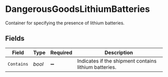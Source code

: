 # DangerousGoodsLithiumBatteries

Container for specifying the presence of lithium batteries.


## Fields

| Field                                                 | Type                                                  | Required                                              | Description                                           |
| ----------------------------------------------------- | ----------------------------------------------------- | ----------------------------------------------------- | ----------------------------------------------------- |
| `Contains`                                            | *bool*                                                | :heavy_minus_sign:                                    | Indicates if the shipment contains lithium batteries. |